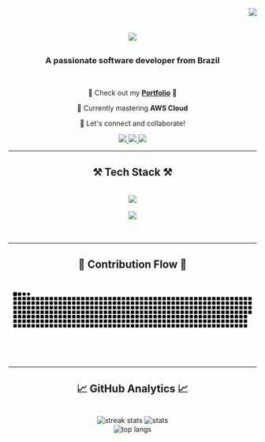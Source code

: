 <img align="right" src="https://visitor-badge.laobi.icu/badge?page_id=Lucas-Welter.Lucas-Welter" />

<h1 align="center">
    <img src="https://readme-typing-svg.herokuapp.com/?font=Righteous&size=35&center=true&vCenter=true&width=500&height=70&duration=4000&lines=Hi+There!+👋;+I'm+Lucas+Welter!;" />
</h1>

<h3 align="center">A passionate software developer from Brazil</h3>

<br/>

<div align="center">
 
 🔭 Check out my **[Portfolio](https://lucaswelterdev.com)** 🚀
 
 🌱 Currently mastering **AWS Cloud**

💬 Let's connect and collaborate!

 </div>
 
<div align="center"> 
  <a href="https://lucaswelterdev.com" target="_blank">
    <img src="https://img.shields.io/badge/Portfolio-4285F4?style=for-the-badge&logo=google-chrome&logoColor=white" />
  </a>
  <a href="mailto:lucaswelter.dev@gmail.com">
    <img src="https://img.shields.io/badge/Gmail-333333?style=for-the-badge&logo=gmail&logoColor=red" />
  </a>
  <a href="https://linkedin.com/in/lucasweltersoft/" target="_blank">
    <img src="https://img.shields.io/badge/LinkedIn-0077B5?style=for-the-badge&logo=linkedin&logoColor=white" />
  </a>
</div>

<hr/>
 
<h2 align="center">⚒️ Tech Stack ⚒️</h2>
<br/>
<div align="center">
<!-- Frontend, Design & Tools -->
<img src="https://skillicons.dev/icons?i=react,vue,nextjs,html,css,tailwind,javascript,typescript,figma,flutter,dart" />

<!-- Backend, Databases & DevOps -->
<img src="https://skillicons.dev/icons?i=nodejs,python,java,spring,c,postgres,mysql,prisma,firebase,docker,vscode" /><br>
</div>

<br/>
<hr/>

<div align="center">
  <h2>🐍 Contribution Flow 🐍</h2>
  <br>
  <img alt="coding snake" src="https://raw.githubusercontent.com/Lucas-Welter/Lucas-Welter/output/github-contribution-grid-snake.svg" />
  <br/><br/><br/>
</div>

<hr/>

<h2 align="center">📈 GitHub Analytics 📈</h2>
<br>
<div align=center>
  <img width=390 src="https://github-readme-streak-stats-salesp07.vercel.app/?user=Lucas-Welter&count_private=true&theme=react&border_radius=10" alt="streak stats"/>
  <img width=390 src="https://github-readme-stats-salesp07.vercel.app/api?username=Lucas-Welter&count_private=true&show_icons=true&theme=react&rank_icon=github&border_radius=10" alt="stats" />
  <br/>
  <img width=325 align="center" src="https://github-readme-stats-salesp07.vercel.app/api/top-langs/?username=Lucas-Welter&count_private=true&hide=HTML&langs_count=8&layout=compact&theme=react&border_radius=10&size_weight=0.5&count_weight=0.5&exclude_repo=github-readme-stats" alt="top langs" />
</div>

<br/><br/>
